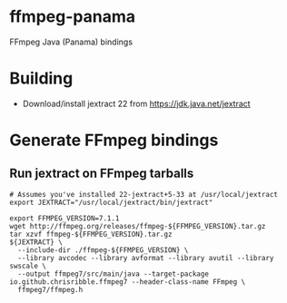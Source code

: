 # ffmpeg-panama
FFmpeg Java (Panama) bindings

# Building
- Download/install jextract 22 from https://jdk.java.net/jextract

# Generate FFmpeg bindings
## Run jextract on FFmpeg tarballs
```
# Assumes you've installed 22-jextract+5-33 at /usr/local/jextract
export JEXTRACT="/usr/local/jextract/bin/jextract"

export FFMPEG_VERSION=7.1.1
wget http://ffmpeg.org/releases/ffmpeg-${FFMPEG_VERSION}.tar.gz
tar xzvf ffmpeg-${FFMPEG_VERSION}.tar.gz
${JEXTRACT} \
  --include-dir ./ffmpeg-${FFMPEG_VERSION} \
  --library avcodec --library avformat --library avutil --library swscale \
  --output ffmpeg7/src/main/java --target-package io.github.chrisribble.ffmpeg7 --header-class-name FFmpeg \
  ffmpeg7/ffmpeg.h
```
